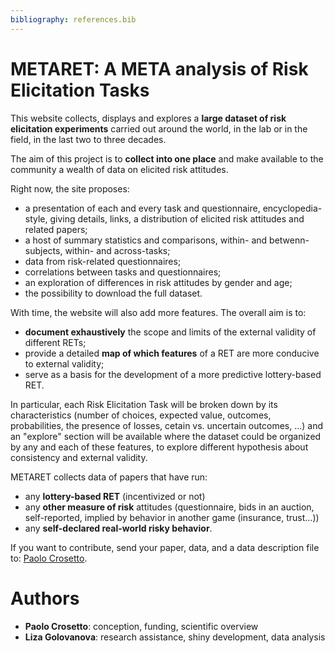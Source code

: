 ```yaml
---
bibliography: references.bib
---
```


# METARET: A META analysis of Risk Elicitation Tasks

This website collects, displays and explores a **large dataset of risk elicitation experiments** carried out around the world, in the lab or in the field, in the last two to three decades.

The aim of this project is to **collect into one place** and make available to the community a wealth of data on elicited risk attitudes. 

Right now, the site proposes:

- a presentation of each and every task and questionnaire, encyclopedia-style, giving details, links, a distribution of elicited risk attitudes and related papers;
- a host of summary statistics and comparisons, within- and betwenn-subjects, within- and across-tasks;
- data from risk-related questionnaires;
- correlations between tasks and questionnaires;
- an exploration of differences in risk attitudes by gender and age;
- the possibility to download the full dataset.

With time, the website will also add more features. The overall aim is to:

- **document exhaustively** the scope and limits of the external validity of different RETs;
- provide a detailed **map of which features** of a RET are more conducive to external validity;
- serve as a basis for the development of a more predictive lottery-based RET.

In particular, each Risk Elicitation Task will be broken down by its characteristics (number of choices, expected value, outcomes, probabilities, the presence of losses, cetain vs. uncertain outcomes, ...) and an "explore" section will be available where the dataset could be organized by any and each of these features, to explore different hypothesis about consistency and external validity. 


METARET collects data of papers that have run:
* any **lottery-based RET** (incentivized or not)
* any **other measure of risk** attitudes (questionnaire, bids in an auction, self-reported, implied by behavior in another game (insurance, trust…))
* any **self-declared real-world risky behavior**.


If you want to contribute, send your paper, data, and a data description file to: [Paolo Crosetto](mailto:paolo.crosetto@inrae.fr). 

# Authors

- **Paolo Crosetto**: conception, funding, scientific overview
- **Liza Golovanova**: research assistance, shiny development, data analysis
